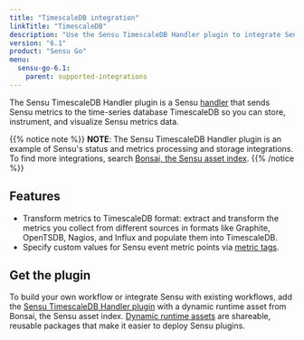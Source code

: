 ```yaml
---
title: "TimescaleDB integration"
linkTitle: "TimescaleDB"
description: "Use the Sensu TimescaleDB Handler plugin to integrate Sensu with your existing TimescaleDB workflows. Read about the features of Sensu's TimescaleDB integration and learn how to get the plugin."
version: "6.1"
product: "Sensu Go"
menu: 
  sensu-go-6.1:
    parent: supported-integrations
---
```


The Sensu TimescaleDB Handler plugin is a Sensu [handler][1] that sends Sensu metrics to the time-series database TimescaleDB so you can store, instrument, and visualize Sensu metrics data.

{{% notice note %}}
**NOTE**: The Sensu TimescaleDB Handler plugin is an example of Sensu's status and metrics processing and storage integrations.
To find more integrations, search [Bonsai, the Sensu asset index](https://bonsai.sensu.io/).
{{% /notice %}}

## Features

- Transform metrics to TimescaleDB format: extract and transform the metrics you collect from different sources in formats like Graphite, OpenTSDB, Nagios, and Influx and populate them into TimescaleDB.
- Specify custom values for Sensu event metric points via [metric tags][3].

## Get the plugin

To build your own workflow or integrate Sensu with existing workflows, add the [Sensu TimescaleDB Handler plugin][4] with a dynamic runtime asset from Bonsai, the Sensu asset index.
[Dynamic runtime assets][5] are shareable, reusable packages that make it easier to deploy Sensu plugins.


[1]: ../../../observability-pipeline/observe-process/handlers/
[2]: ../../../observability-pipeline/observe-process/handler-templates/
[3]: ../../../observability-pipeline/observe-schedule/checks/#output-metric-tags
[4]: https://bonsai.sensu.io/assets/sensu/sensu-timescaledb-handler
[5]: ../../assets/

